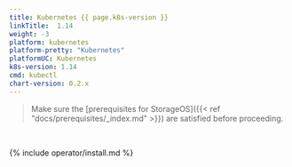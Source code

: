 ```yaml
---
title: Kubernetes {{ page.k8s-version }}
linkTitle:  1.14
weight: -3
platform: kubernetes
platform-pretty: "Kubernetes"
platformUC: Kubernetes
k8s-version: 1.14
cmd: kubectl
chart-version: 0.2.x
---
```



> Make sure the 
> [prerequisites for StorageOS]({{< ref "docs/prerequisites/_index.md" >}}) are
> satisfied before proceeding.

&nbsp;

{% include operator/install.md %}
